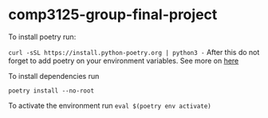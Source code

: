 # comp3125-group-final-project

To install poetry run: 

`curl -sSL https://install.python-poetry.org | python3 -`
After this do not forget to add poetry on your  environment variables. See more on [here](https://python-poetry.org/docs/#installing-with-the-official-installer)


To install dependencies run 

`poetry install --no-root`

To activate the environment run 
`eval $(poetry env activate)`